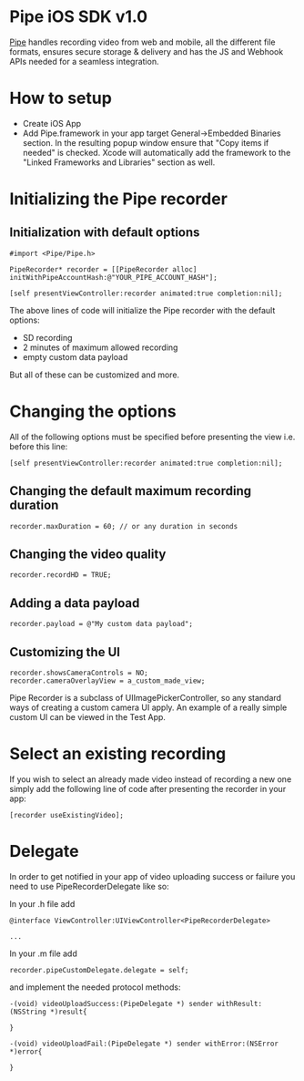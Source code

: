 # Pipe iOS SDK v1.0

[Pipe](https://addpipe.com/) handles recording video from web and mobile, all the different file formats, ensures secure storage & delivery and has the JS and Webhook APIs needed for a seamless integration.

# How to setup
* Create iOS App
* Add Pipe.framework in your app target General->Embedded Binaries section.  In the resulting popup window ensure that "Copy items if needed" is checked.  Xcode will automatically add the framework to the "Linked Frameworks and Libraries" section as well.

# Initializing the Pipe recorder

## Initialization with default options

```
#import <Pipe/Pipe.h>

PipeRecorder* recorder = [[PipeRecorder alloc] initWithPipeAccountHash:@"YOUR_PIPE_ACCOUNT_HASH"];

[self presentViewController:recorder animated:true completion:nil];
```

The above lines of code will initialize the Pipe recorder with the default options:
* SD recording
* 2 minutes of maximum allowed recording
* empty custom data payload

But all of these can be customized and more.

# Changing the options

All of the following options must be specified before presenting the view i.e. before this line:

```
[self presentViewController:recorder animated:true completion:nil];
```

## Changing the default maximum recording duration

```
recorder.maxDuration = 60; // or any duration in seconds

```

## Changing the video quality

```
recorder.recordHD = TRUE;
```

## Adding a data payload

```
recorder.payload = @"My custom data payload";
```

## Customizing the UI

```
recorder.showsCameraControls = NO;
recorder.cameraOverlayView = a_custom_made_view;
```

Pipe Recorder is a subclass of UIImagePickerController, so any standard ways of creating a custom camera UI apply. An example of a really simple custom UI can be viewed in the Test App.

# Select an existing recording

If you wish to select an already made video instead of recording a new one simply add the following line of code after presenting the recorder in your app:

```
[recorder useExistingVideo];
```

# Delegate

In order to get notified in your app of video uploading success or failure you need to use PipeRecorderDelegate like so:

In your .h file add

```
@interface ViewController:UIViewController<PipeRecorderDelegate>

...

```

In your .m file add

```
recorder.pipeCustomDelegate.delegate = self;
```

and implement the needed protocol methods:

```
-(void) videoUploadSuccess:(PipeDelegate *) sender withResult:(NSString *)result{

}

-(void) videoUploadFail:(PipeDelegate *) sender withError:(NSError *)error{

}

```
